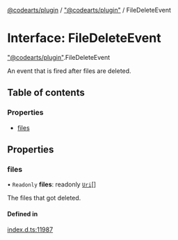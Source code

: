 [@codearts/plugin](../README.md) / ["@codearts/plugin"](../modules/_codearts_plugin_.md) / FileDeleteEvent

# Interface: FileDeleteEvent

["@codearts/plugin"](../modules/_codearts_plugin_.md).FileDeleteEvent

An event that is fired after files are deleted.

## Table of contents

### Properties

- [files](codearts_plugin_.FileDeleteEvent.md#files)

## Properties

### files

• `Readonly` **files**: readonly [`Uri`](../classes/codearts_plugin_.Uri.md)[]

The files that got deleted.

#### Defined in

[index.d.ts:11987](https://github.com/shuyaqian/cloudide-plugin-api/blob/5b69219/index.d.ts#L11987)
